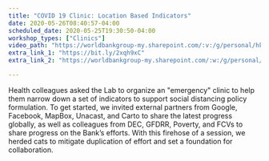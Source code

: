 ```yaml
---
title: "COVID 19 Clinic: Location Based Indicators"
date: 2020-05-26T08:40:57-04:00
scheduled_date: 2020-05-25T19:30:50-04:00
workshop_types: ["Clinics"]
video_path: "https://worldbankgroup-my.sharepoint.com/:v:/g/personal/hkrambeck_worldbank_org/EUXiQyIy9udHkxjqpKxAlbIBDUDBnai-w0gwSM9Ql7x0Fg?e=wCb82S"
extra_link_1: "https://bit.ly/2xqh9xC"
extra_link_2: "https://worldbankgroup-my.sharepoint.com/:w:/g/personal/hkrambeck_worldbank_org/EYKg-KbUgMFOsyLS4WdIHzgBUiOMxIWnx2dNbcnBCmyvVA?e=KMGqRf"

---
```


Health colleagues asked the Lab to organize an "emergency" clinic to help them narrow down a set of indicators to support social distancing policy formulation. To get started, we invited external partners from Google, Facebook, MapBox, Unacast, and Carto to share the latest progress globally, as well as colleagues from DEC, GFDRR, Poverty, and FCVs to share progress on the Bank’s efforts. With this firehose of a session, we herded cats to mitigate duplication of effort and set a foundation for collaboration.